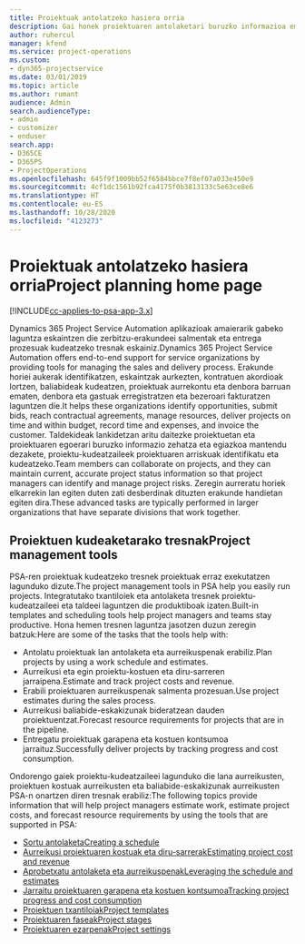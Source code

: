 ```yaml
---
title: Proiektuak antolatzeko hasiera orria
description: Gai honek proiektuaren antolaketari buruzko informazioa ematen du.
author: ruhercul
manager: kfend
ms.service: project-operations
ms.custom:
- dyn365-projectservice
ms.date: 03/01/2019
ms.topic: article
ms.author: rumant
audience: Admin
search.audienceType:
- admin
- customizer
- enduser
search.app:
- D365CE
- D365PS
- ProjectOperations
ms.openlocfilehash: 645f9f1009bb52f6584bbce7f8ef07a033e450e9
ms.sourcegitcommit: 4cf1dc1561b92fca4175f0b3813133c5e63ce8e6
ms.translationtype: HT
ms.contentlocale: eu-ES
ms.lasthandoff: 10/28/2020
ms.locfileid: "4123273"
---
```

# <a name="project-planning-home-page"></a><span data-ttu-id="839c5-103">Proiektuak antolatzeko hasiera orria</span><span class="sxs-lookup"><span data-stu-id="839c5-103">Project planning home page</span></span>

[!INCLUDE[cc-applies-to-psa-app-3.x](../includes/cc-applies-to-psa-app-3x.md)]

<span data-ttu-id="839c5-104">Dynamics 365 Project Service Automation aplikazioak amaierarik gabeko laguntza eskaintzen die zerbitzu-erakundeei salmentak eta entrega prozesuak kudeatzeko tresnak eskainiz.</span><span class="sxs-lookup"><span data-stu-id="839c5-104">Dynamics 365 Project Service Automation offers end-to-end support for service organizations by providing tools for managing the sales and delivery process.</span></span> <span data-ttu-id="839c5-105">Erakunde horiei aukerak identifikatzen, eskaintzak aurkezten, kontratuen akordioak lortzen, baliabideak kudeatzen, proiektuak aurrekontu eta denbora barruan ematen, denbora eta gastuak erregistratzen eta bezeroari fakturatzen laguntzen die.</span><span class="sxs-lookup"><span data-stu-id="839c5-105">It helps these organizations identify opportunities, submit bids, reach contractual agreements, manage resources, deliver projects on time and within budget, record time and expenses, and invoice the customer.</span></span> <span data-ttu-id="839c5-106">Taldekideak lankidetzan aritu daitezke proiektuetan eta proiektuaren egoerari buruzko informazio zehatza eta egiazkoa mantendu dezakete, proiektu-kudeatzaileek proiektuaren arriskuak identifikatu eta kudeatzeko.</span><span class="sxs-lookup"><span data-stu-id="839c5-106">Team members can collaborate on projects, and they can maintain current, accurate project status information so that project managers can identify and manage project risks.</span></span> <span data-ttu-id="839c5-107">Zeregin aurreratu horiek elkarrekin lan egiten duten zati desberdinak dituzten erakunde handietan egiten dira.</span><span class="sxs-lookup"><span data-stu-id="839c5-107">These advanced tasks are typically performed in larger organizations that have separate divisions that work together.</span></span>

## <a name="project-management-tools"></a><span data-ttu-id="839c5-108">Proiektuen kudeaketarako tresnak</span><span class="sxs-lookup"><span data-stu-id="839c5-108">Project management tools</span></span>

<span data-ttu-id="839c5-109">PSA-ren proiektuak kudeatzeko tresnek proiektuak erraz exekutatzen lagunduko dizute.</span><span class="sxs-lookup"><span data-stu-id="839c5-109">The project management tools in PSA help you easily run projects.</span></span> <span data-ttu-id="839c5-110">Integratutako txantiloiek eta antolaketa tresnek proiektu-kudeatzaileei eta taldeei laguntzen die produktiboak izaten.</span><span class="sxs-lookup"><span data-stu-id="839c5-110">Built-in templates and scheduling tools help project managers and teams stay productive.</span></span> <span data-ttu-id="839c5-111">Hona hemen tresnen laguntza jasotzen duzun zeregin batzuk:</span><span class="sxs-lookup"><span data-stu-id="839c5-111">Here are some of the tasks that the tools help with:</span></span>

- <span data-ttu-id="839c5-112">Antolatu proiektuak lan antolaketa eta aurreikuspenak erabiliz.</span><span class="sxs-lookup"><span data-stu-id="839c5-112">Plan projects by using a work schedule and estimates.</span></span>
- <span data-ttu-id="839c5-113">Aurreikusi eta egin proiektu-kostuen eta diru-sarreren jarraipena.</span><span class="sxs-lookup"><span data-stu-id="839c5-113">Estimate and track project costs and revenue.</span></span>
- <span data-ttu-id="839c5-114">Erabili proiektuaren aurreikuspenak salmenta prozesuan.</span><span class="sxs-lookup"><span data-stu-id="839c5-114">Use project estimates during the sales process.</span></span>
- <span data-ttu-id="839c5-115">Aurreikusi baliabide-eskakizunak bideratzean dauden proiektuentzat.</span><span class="sxs-lookup"><span data-stu-id="839c5-115">Forecast resource requirements for projects that are in the pipeline.</span></span>
- <span data-ttu-id="839c5-116">Entregatu proiektuak garapena eta kostuen kontsumoa jarraituz.</span><span class="sxs-lookup"><span data-stu-id="839c5-116">Successfully deliver projects by tracking progress and cost consumption.</span></span>

<span data-ttu-id="839c5-117">Ondorengo gaiek proiektu-kudeatzaileei lagunduko die lana aurreikusten, proiektuen kostuak aurreikusten eta baliabide-eskakizunak aurreikusten PSA-n onartzen diren tresnak erabiliz:</span><span class="sxs-lookup"><span data-stu-id="839c5-117">The following topics provide information that will help project managers estimate work, estimate project costs, and forecast resource requirements by using the tools that are supported in PSA:</span></span>

- [<span data-ttu-id="839c5-118">Sortu antolaketa</span><span class="sxs-lookup"><span data-stu-id="839c5-118">Creating a schedule</span></span>](project-creating.md)
- [<span data-ttu-id="839c5-119">Aurreikusi proiektuaren kostuak eta diru-sarrerak</span><span class="sxs-lookup"><span data-stu-id="839c5-119">Estimating project cost and revenue</span></span>](project-estimating.md)
- [<span data-ttu-id="839c5-120">Aprobetxatu antolaketa eta aurreikuspenak</span><span class="sxs-lookup"><span data-stu-id="839c5-120">Leveraging the schedule and estimates</span></span>](project-leveraging.md)
- [<span data-ttu-id="839c5-121">Jarraitu proiektuaren garapena eta kostuen kontsumoa</span><span class="sxs-lookup"><span data-stu-id="839c5-121">Tracking project progress and cost consumption</span></span>](project-tracking.md)
- [<span data-ttu-id="839c5-122">Proiektuen txantiloiak</span><span class="sxs-lookup"><span data-stu-id="839c5-122">Project templates</span></span>](project-templates.md)
- [<span data-ttu-id="839c5-123">Proiektuaren faseak</span><span class="sxs-lookup"><span data-stu-id="839c5-123">Project stages</span></span>](project-stages.md)
- [<span data-ttu-id="839c5-124">Proiektuaren ezarpenak</span><span class="sxs-lookup"><span data-stu-id="839c5-124">Project settings</span></span>](project-settings.md)
